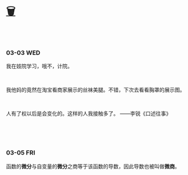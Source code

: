 # [🗑](https://yuliuu.com/BIN)

<br>

<br>

### 03-03 WED

我在妓院学习，哦不，计院。

<br>

我他妈的竟然在淘宝看商家展示的丝袜美腿。不错，下次去看看胸罩的展示图。

<br>

人有了权以后是会变化的。这样的人我接触多了。 ——李锐《口述往事》

<br><br><br>

### 03-05 FRI

函数的**微分**与自变量的**微分**之商等于该函数的导数，因此导数也被叫做**微商**。

